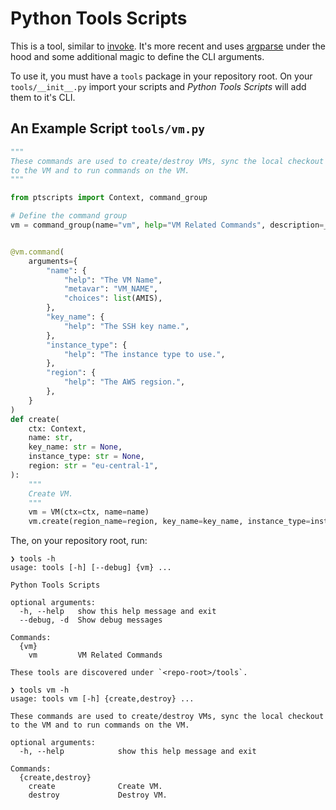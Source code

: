 # Python Tools Scripts

This is a tool, similar to [invoke](https://www.pyinvoke.org).
It's more recent and uses [argparse](https://docs.python.org/3/library/argparse.html) under the hood
and some additional magic to define the CLI arguments.

To use it, you must have a `tools` package in your repository root.
On your `tools/__init__.py` import your scripts and *Python Tools Scripts* will add them to it's CLI.

## An Example Script `tools/vm.py`

```python
"""
These commands are used to create/destroy VMs, sync the local checkout
to the VM and to run commands on the VM.
"""

from ptscripts import Context, command_group

# Define the command group
vm = command_group(name="vm", help="VM Related Commands", description=__doc__)


@vm.command(
    arguments={
        "name": {
            "help": "The VM Name",
            "metavar": "VM_NAME",
            "choices": list(AMIS),
        },
        "key_name": {
            "help": "The SSH key name.",
        },
        "instance_type": {
            "help": "The instance type to use.",
        },
        "region": {
            "help": "The AWS regsion.",
        },
    }
)
def create(
    ctx: Context,
    name: str,
    key_name: str = None,
    instance_type: str = None,
    region: str = "eu-central-1",
):
    """
    Create VM.
    """
    vm = VM(ctx=ctx, name=name)
    vm.create(region_name=region, key_name=key_name, instance_type=instance_type)
```

The, on your repository root, run:

```shell
❯ tools -h
usage: tools [-h] [--debug] {vm} ...

Python Tools Scripts

optional arguments:
  -h, --help   show this help message and exit
  --debug, -d  Show debug messages

Commands:
  {vm}
    vm         VM Related Commands

These tools are discovered under `<repo-root>/tools`.
```

```shell
❯ tools vm -h
usage: tools vm [-h] {create,destroy} ...

These commands are used to create/destroy VMs, sync the local checkout to the VM and to run commands on the VM.

optional arguments:
  -h, --help            show this help message and exit

Commands:
  {create,destroy}
    create              Create VM.
    destroy             Destroy VM.
```
